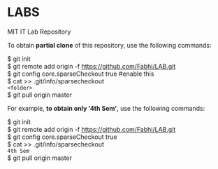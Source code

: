 # LABS
MIT IT Lab Repository

To obtain **partial clone** of this repository, use the following commands:

$ git init  
$ git remote add origin -f https://github.com/Fabhi/LAB.git  
$ git config core.sparseCheckout true #enable this  
$ cat >> .git/info/sparsecheckout  
`<folder>`  
$ git pull origin master  

For example, **to obtain only '4th Sem'**, use the following commands:  

$ git init    
$ git remote add origin -f https://github.com/Fabhi/LAB.git  
$ git config core.sparseCheckout true  
$ cat >> .git/info/sparsecheckout  
`4th Sem`  
$ git pull origin master  
